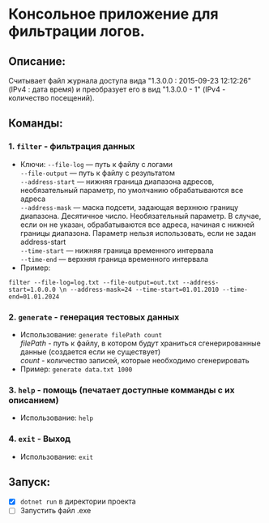 # Консольное приложение для фильтрации логов.
## Описание:
Считывает файл журнала доступа вида "1.3.0.0 : 2015-09-23 12:12:26" (IPv4 : дата время) и преобразует его в вид "1.3.0.0 - 1" (IPv4 - количество посещений).

## Команды:
### 1. ```filter``` - фильтрация данных
- Ключи:
```--file-log``` — путь к файлу с логами <br>
```--file-output``` — путь к файлу с результатом <br>
```--address-start``` —  нижняя граница диапазона адресов, необязательный параметр, по умолчанию обрабатываются все адреса <br>
```--address-mask``` — маска подсети, задающая верхнюю границу диапазона. Десятичное число. Необязательный параметр. В случае, если он не указан, обрабатываются все адреса, начиная с нижней границы диапазона. Параметр нельзя использовать, если не задан address-start <br>
```--time-start``` —  нижняя граница временного интервала <br>
```--time-end``` — верхняя граница временного интервала
- Пример:
```
filter --file-log=log.txt --file-output=out.txt --address-start=1.0.0.0 \n --address-mask=24 --time-start=01.01.2010 --time-end=01.01.2024
```
### 2. ```generate``` - генерация тестовых данных
- Использование:
```generate filePath count``` <br>
*filePath* - путь к файлу, в котором будут храниться сгенерированные данные (создается если не существует) <br>
*count* - количество записей, которые необходимо сгенерировать
- Пример:
```generate data.txt 1000```
### 3. ```help``` - помощь (печатает доступные комманды с их описанием)
- Использование:
```help```
### 4. ```exit``` - Выход
- Использование:
```exit```
## Запуск:
- [x] ```dotnet run``` в директории проекта <br>
- [ ] Запустить файл .exe 
